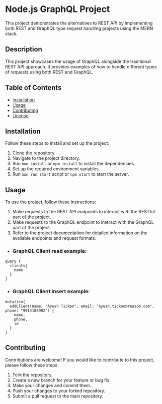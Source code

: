 # Node.js GraphQL Project

This project demonstrates the alternatives to REST API by implementing both REST and GraphQL type request handling projects using the MERN stack.

## Description
This project showcases the usage of GraphQL alongside the traditional REST API approach. It provides examples of how to handle different types of requests using both REST and GraphQL.

## Table of Contents
- [Installation](#installation)
- [Usage](#usage)
- [Contributing](#contributing)
- [License](#license)

## Installation
Follow these steps to install and set up the project:

1. Clone the repository.
2. Navigate to the project directory.
3. Run `bun install` or `npm install` to install the dependencies.
4. Set up the required environment variables.
5. Run `bun run start` script or `npm start` to start the server.

## Usage
To use the project, follow these instructions:

1. Make requests to the REST API endpoints to interact with the RESTful part of the project.
2. Make requests to the GraphQL endpoint to interact with the GraphQL part of the project.
3. Refer to the project documentation for detailed information on the available endpoints and request formats.

- ### GraphQL Client read example:
```
query {
  clients{
    name
  }
}
```

- ### GraphQL Client insert example:
```
mutation{
  addClient(name: "Ayush Tickoo", email: "ayush.tickoo@reazon.com", phone: "9914188982") {
    name,
    phone,
    id
  }
}
```

## Contributing
Contributions are welcome! If you would like to contribute to this project, please follow these steps:

1. Fork the repository.
2. Create a new branch for your feature or bug fix.
3. Make your changes and commit them.
4. Push your changes to your forked repository.
5. Submit a pull request to the main repository.

